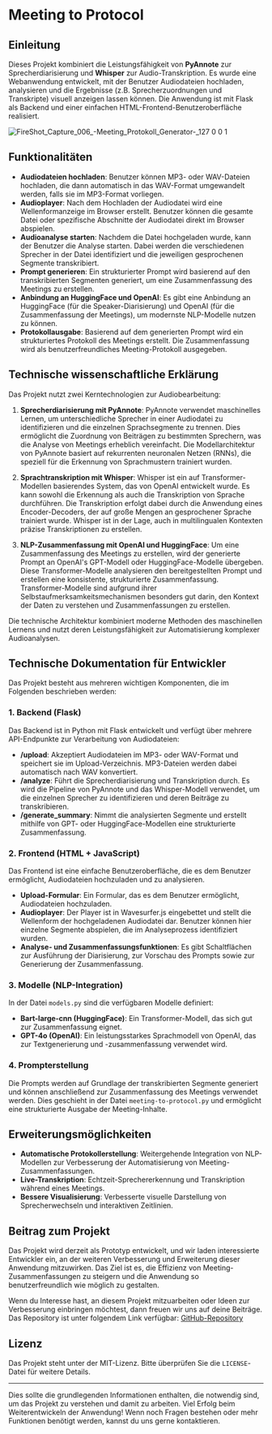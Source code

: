 # Meeting to Protocol

## Einleitung

Dieses Projekt kombiniert die Leistungsfähigkeit von **PyAnnote** zur Sprecherdiarisierung und **Whisper** zur Audio-Transkription. Es wurde eine Webanwendung entwickelt, mit der Benutzer Audiodateien hochladen, analysieren und die Ergebnisse (z.B. Sprecherzuordnungen und Transkripte) visuell anzeigen lassen können. Die Anwendung ist mit Flask als Backend und einer einfachen HTML-Frontend-Benutzeroberfläche realisiert. 

![FireShot_Capture_006_-_Meeting_Protokoll_Generator_-_127 0 0 1](https://github.com/user-attachments/assets/1c516574-4427-4fca-9fad-f7be2a3e93c6)



## Funktionalitäten

- **Audiodateien hochladen**: Benutzer können MP3- oder WAV-Dateien hochladen, die dann automatisch in das WAV-Format umgewandelt werden, falls sie im MP3-Format vorliegen.
- **Audioplayer**: Nach dem Hochladen der Audiodatei wird eine Wellenformanzeige im Browser erstellt. Benutzer können die gesamte Datei oder spezifische Abschnitte der Audiodatei direkt im Browser abspielen.
- **Audioanalyse starten**: Nachdem die Datei hochgeladen wurde, kann der Benutzer die Analyse starten. Dabei werden die verschiedenen Sprecher in der Datei identifiziert und die jeweiligen gesprochenen Segmente transkribiert.
- **Prompt generieren**: Ein strukturierter Prompt wird basierend auf den transkribierten Segmenten generiert, um eine Zusammenfassung des Meetings zu erstellen.
- **Anbindung an HuggingFace und OpenAI**: Es gibt eine Anbindung an HuggingFace (für die Speaker-Diarisierung) und OpenAI (für die Zusammenfassung der Meetings), um modernste NLP-Modelle nutzen zu können.
- **Protokollausgabe**: Basierend auf dem generierten Prompt wird ein strukturiertes Protokoll des Meetings erstellt. Die Zusammenfassung wird als benutzerfreundliches Meeting-Protokoll ausgegeben.

## Technische wissenschaftliche Erklärung

Das Projekt nutzt zwei Kerntechnologien zur Audiobearbeitung:

1. **Sprecherdiarisierung mit PyAnnote**: PyAnnote verwendet maschinelles Lernen, um unterschiedliche Sprecher in einer Audiodatei zu identifizieren und die einzelnen Sprachsegmente zu trennen. Dies ermöglicht die Zuordnung von Beiträgen zu bestimmten Sprechern, was die Analyse von Meetings erheblich vereinfacht. Die Modellarchitektur von PyAnnote basiert auf rekurrenten neuronalen Netzen (RNNs), die speziell für die Erkennung von Sprachmustern trainiert wurden.

2. **Sprachtranskription mit Whisper**: Whisper ist ein auf Transformer-Modellen basierendes System, das von OpenAI entwickelt wurde. Es kann sowohl die Erkennung als auch die Transkription von Sprache durchführen. Die Transkription erfolgt dabei durch die Anwendung eines Encoder-Decoders, der auf große Mengen an gesprochener Sprache trainiert wurde. Whisper ist in der Lage, auch in multilingualen Kontexten präzise Transkriptionen zu erstellen.

3. **NLP-Zusammenfassung mit OpenAI und HuggingFace**: Um eine Zusammenfassung des Meetings zu erstellen, wird der generierte Prompt an OpenAI's GPT-Modell oder HuggingFace-Modelle übergeben. Diese Transformer-Modelle analysieren den bereitgestellten Prompt und erstellen eine konsistente, strukturierte Zusammenfassung. Transformer-Modelle sind aufgrund ihrer Selbstaufmerksamkeitsmechanismen besonders gut darin, den Kontext der Daten zu verstehen und Zusammenfassungen zu erstellen.

Die technische Architektur kombiniert moderne Methoden des maschinellen Lernens und nutzt deren Leistungsfähigkeit zur Automatisierung komplexer Audioanalysen.

## Technische Dokumentation für Entwickler

Das Projekt besteht aus mehreren wichtigen Komponenten, die im Folgenden beschrieben werden:

### 1. Backend (Flask)

Das Backend ist in Python mit Flask entwickelt und verfügt über mehrere API-Endpunkte zur Verarbeitung von Audiodateien:

- **/upload**: Akzeptiert Audiodateien im MP3- oder WAV-Format und speichert sie im Upload-Verzeichnis. MP3-Dateien werden dabei automatisch nach WAV konvertiert.
- **/analyze**: Führt die Sprecherdiarisierung und Transkription durch. Es wird die Pipeline von PyAnnote und das Whisper-Modell verwendet, um die einzelnen Sprecher zu identifizieren und deren Beiträge zu transkribieren.
- **/generate\_summary**: Nimmt die analysierten Segmente und erstellt mithilfe von GPT- oder HuggingFace-Modellen eine strukturierte Zusammenfassung.

### 2. Frontend (HTML + JavaScript)

Das Frontend ist eine einfache Benutzeroberfläche, die es dem Benutzer ermöglicht, Audiodateien hochzuladen und zu analysieren.

- **Upload-Formular**: Ein Formular, das es dem Benutzer ermöglicht, Audiodateien hochzuladen.
- **Audioplayer**: Der Player ist in Wavesurfer.js eingebettet und stellt die Wellenform der hochgeladenen Audiodatei dar. Benutzer können hier einzelne Segmente abspielen, die im Analyseprozess identifiziert wurden.
- **Analyse- und Zusammenfassungsfunktionen**: Es gibt Schaltflächen zur Ausführung der Diarisierung, zur Vorschau des Prompts sowie zur Generierung der Zusammenfassung.

### 3. Modelle (NLP-Integration)

In der Datei `models.py` sind die verfügbaren Modelle definiert:

- **Bart-large-cnn (HuggingFace)**: Ein Transformer-Modell, das sich gut zur Zusammenfassung eignet.
- **GPT-4o (OpenAI)**: Ein leistungsstarkes Sprachmodell von OpenAI, das zur Textgenerierung und -zusammenfassung verwendet wird.

### 4. Prompterstellung

Die Prompts werden auf Grundlage der transkribierten Segmente generiert und können anschließend zur Zusammenfassung des Meetings verwendet werden. Dies geschieht in der Datei `meeting-to-protocol.py` und ermöglicht eine strukturierte Ausgabe der Meeting-Inhalte.

## Erweiterungsmöglichkeiten

- **Automatische Protokollerstellung**: Weitergehende Integration von NLP-Modellen zur Verbesserung der Automatisierung von Meeting-Zusammenfassungen.
- **Live-Transkription**: Echtzeit-Sprechererkennung und Transkription während eines Meetings.
- **Bessere Visualisierung**: Verbesserte visuelle Darstellung von Sprecherwechseln und interaktiven Zeitlinien.

## Beitrag zum Projekt

Das Projekt wird derzeit als Prototyp entwickelt, und wir laden interessierte Entwickler ein, an der weiteren Verbesserung und Erweiterung dieser Anwendung mitzuwirken. Das Ziel ist es, die Effizienz von Meeting-Zusammenfassungen zu steigern und die Anwendung so benutzerfreundlich wie möglich zu gestalten.

Wenn du Interesse hast, an diesem Projekt mitzuarbeiten oder Ideen zur Verbesserung einbringen möchtest, dann freuen wir uns auf deine Beiträge. Das Repository ist unter folgendem Link verfügbar: [GitHub-Repository](https://github.com/ogerly/pyannote-whisper-integration)

## Lizenz

Das Projekt steht unter der MIT-Lizenz. Bitte überprüfen Sie die `LICENSE`-Datei für weitere Details.

---

Dies sollte die grundlegenden Informationen enthalten, die notwendig sind, um das Projekt zu verstehen und damit zu arbeiten. Viel Erfolg beim Weiterentwickeln der Anwendung! Wenn noch Fragen bestehen oder mehr Funktionen benötigt werden, kannst du uns gerne kontaktieren.

